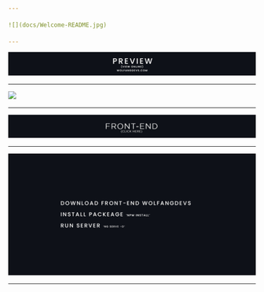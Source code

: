 ```yaml
---

![](docs/Welcome-README.jpg)

---
```


![](docs/Preview-README.jpg)

---

![](docs/ROOM-README.gif)

---

[![](docs/FrontEnd-README.jpg)](https://github.com/WolfangHerrera/ANGULAR-WOLFANG-APP)

---

![](docs/TextFrontEnd-README.jpg)

---
